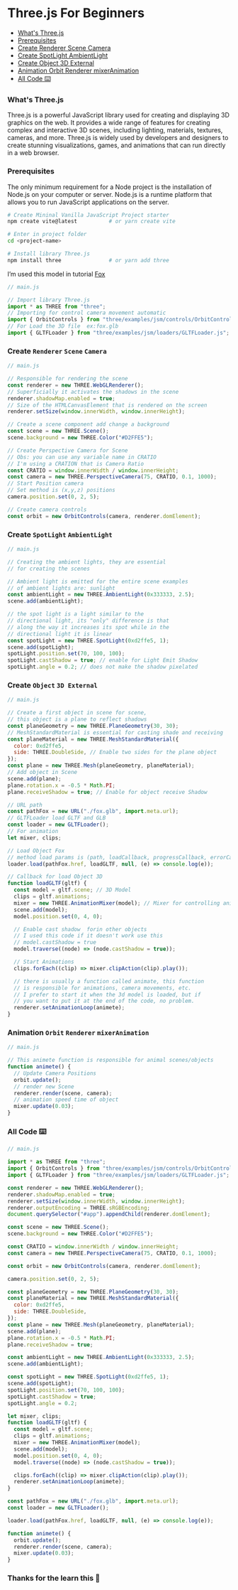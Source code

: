 # Three.js For Beginners

- [What's Three.js](#what-is-threejs)
- [Prerequisites](#prerequisites)
- [Create Renderer Scene Camera](#create-renderer-scene-camera)
- [Create SpotLight AmbientLight](#create-spotlight-ambientlight)
- [Create Object 3D External](#create-object-3d-external)
- [Animation Orbit Renderer mixerAnimation](#animation-orbit-renderer-mixeranimation)
- [All Code ⌨️](#all-code-⌨️)

### What's Three.js

Three.js is a powerful JavaScript library used for creating and displaying 3D graphics on the web. It provides a wide range of features for creating complex and interactive 3D scenes, including lighting, materials, textures, cameras, and more. Three.js is widely used by developers and designers to create stunning visualizations, games, and animations that can run directly in a web browser.

### Prerequisites

The only minimum requirement for a Node project is the installation of Node.js on your computer or server. Node.js is a runtime platform that allows you to run JavaScript applications on the server.

```bash
# Create Mininal Vanilla JavaScript Project starter
npm create vite@latest          # or yarn create vite

# Enter in project folder
cd <project-name>

# Install library Three.js
npm install three               # or yarn add three
```

I’m used this model in tutorial [Fox](https://sketchfab.com/3d-models/fox-6144ebf03c914977921677a3e4ffffe2)

```js
// main.js

// Import library Three.js
import * as THREE from "three";
// Importing for control camera movement automatic
import { OrbitControls } from "three/examples/jsm/controls/OrbitControls.js";
// For Load the 3D file  ex:fox.glb
import { GLTFLoader } from "three/examples/jsm/loaders/GLTFLoader.js";
```

### Create `Renderer` `Scene` `Camera`

```js
// main.js

// Responsible for rendering the scene
const renderer = new THREE.WebGLRenderer();
// Superficially it activates the shadows in the scene
renderer.shadowMap.enabled = true;
// Size of the HTMLCanvasElement that is rendered on the screen
renderer.setSize(window.innerWidth, window.innerHeight);

// Create a scene component add change a background
const scene = new THREE.Scene();
scene.background = new THREE.Color("#D2FFE5");

// Create Perspective Camera for Scene
// Obs: you can use any variable name in CRATIO
// I'm using a CRATION that is Camera Ratio
const CRATIO = window.innerWidth / window.innerHeight;
const camera = new THREE.PerspectiveCamera(75, CRATIO, 0.1, 1000);
// Start Position camera
// Set method is (x,y,z) positions
camera.position.set(0, 2, 5);

// Create camera controls
const orbit = new OrbitControls(camera, renderer.domElement);
```

### Create `SpotLight` `AmbientLight`

```js
// main.js

// Creating the ambient lights, they are essential
// for creating the scenes

// Ambient light is emitted for the entire scene examples
// of ambient lights are: sunlight
const ambientLight = new THREE.AmbientLight(0x333333, 2.5);
scene.add(ambientLight);

// the spot light is a light similar to the
// directional light, its "only" difference is that
// along the way it increases its spot while in the
// directional light it is linear
const spotLight = new THREE.SpotLight(0xd2ffe5, 1);
scene.add(spotLight);
spotLight.position.set(70, 100, 100);
spotLight.castShadow = true; // enable for Light Emit Shadow
spotLight.angle = 0.2; // does not make the shadow pixelated
```

### Create `Object` `3D External`

```js
// main.js

// Create a first object in scene for scene,
// this object is a plane to reflect shadows
const planeGeometry = new THREE.PlaneGeometry(30, 30);
// MeshStandardMaterial is essential for casting shade and receiving
const planeMaterial = new THREE.MeshStandardMaterial({
  color: 0xd2ffe5,
  side: THREE.DoubleSide, // Enable two sides for the plane object
});
const plane = new THREE.Mesh(planeGeometry, planeMaterial);
// Add object in Scene
scene.add(plane);
plane.rotation.x = -0.5 * Math.PI;
plane.receiveShadow = true; // Enable for object receive Shadow

// URL path
const pathFox = new URL("./fox.glb", import.meta.url);
// GLTFLoader load GLTF and GLB
const loader = new GLTFLoader();
// For animation
let mixer, clips;

// Load Object Fox
// method load params is (path, loadCallback, progressCallback, errorCallback)
loader.load(pathFox.href, loadGLTF, null, (e) => console.log(e));

// Callback for load Object 3D
function loadGLTF(gltf) {
  const model = gltf.scene; // 3D Model
  clips = gltf.animations;
  mixer = new THREE.AnimationMixer(model); // Mixer for controlling animations
  scene.add(model);
  model.position.set(0, 4, 0);

  // Enable cast shadow  forin other objects
  // I used this code if it doesn't work use this
  // model.castShadow = true
  model.traverse((node) => (node.castShadow = true));

  // Start Animations
  clips.forEach((clip) => mixer.clipAction(clip).play());

  // there is usually a function called animate, this function
  // is responsible for animations, camera movements, etc.
  // I prefer to start it when the 3d model is loaded, but if
  // you want to put it at the end of the code, no problem.
  renderer.setAnimationLoop(animete);
}
```

### Animation `Orbit` `Renderer` `mixerAnimation`

```js
// main.js

// This animete function is responsible for animal scenes/objects
function animete() {
  // Update Camera Positions
  orbit.update();
  // render new Scene
  renderer.render(scene, camera);
  // animation speed time of object
  mixer.update(0.03);
}
```

### All Code ⌨️

```js
// main.js

import * as THREE from "three";
import { OrbitControls } from "three/examples/jsm/controls/OrbitControls.js";
import { GLTFLoader } from "three/examples/jsm/loaders/GLTFLoader.js";

const renderer = new THREE.WebGLRenderer();
renderer.shadowMap.enabled = true;
renderer.setSize(window.innerWidth, window.innerHeight);
renderer.outputEncoding = THREE.sRGBEncoding;
document.querySelector("#app").appendChild(renderer.domElement);

const scene = new THREE.Scene();
scene.background = new THREE.Color("#D2FFE5");

const CRATIO = window.innerWidth / window.innerHeight;
const camera = new THREE.PerspectiveCamera(75, CRATIO, 0.1, 1000);

const orbit = new OrbitControls(camera, renderer.domElement);

camera.position.set(0, 2, 5);

const planeGeometry = new THREE.PlaneGeometry(30, 30);
const planeMaterial = new THREE.MeshStandardMaterial({
  color: 0xd2ffe5,
  side: THREE.DoubleSide,
});
const plane = new THREE.Mesh(planeGeometry, planeMaterial);
scene.add(plane);
plane.rotation.x = -0.5 * Math.PI;
plane.receiveShadow = true;

const ambientLight = new THREE.AmbientLight(0x333333, 2.5);
scene.add(ambientLight);

const spotLight = new THREE.SpotLight(0xd2ffe5, 1);
scene.add(spotLight);
spotLight.position.set(70, 100, 100);
spotLight.castShadow = true;
spotLight.angle = 0.2;

let mixer, clips;
function loadGLTF(gltf) {
  const model = gltf.scene;
  clips = gltf.animations;
  mixer = new THREE.AnimationMixer(model);
  scene.add(model);
  model.position.set(0, 4, 0);
  model.traverse((node) => (node.castShadow = true));

  clips.forEach((clip) => mixer.clipAction(clip).play());
  renderer.setAnimationLoop(animete);
}

const pathFox = new URL("./fox.glb", import.meta.url);
const loader = new GLTFLoader();

loader.load(pathFox.href, loadGLTF, null, (e) => console.log(e));

function animete() {
  orbit.update();
  renderer.render(scene, camera);
  mixer.update(0.03);
}
```

### Thanks for the learn this 🙂
